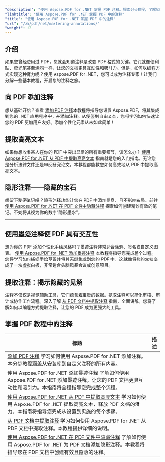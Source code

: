 ```yaml
---
"description": "使用 Aspose.PDF for .NET 掌握 PDF 注释。探索分步教程，了解如何添加、自定义和提取注释，使 PDF 更具交互性。"
"linktitle": "使用 Aspose.PDF for .NET 掌握 PDF 中的注释"
"title": "使用 Aspose.PDF for .NET 掌握 PDF 中的注释"
"url": "/zh/pdf/net/mastering-annotations/"
"weight": 12
---
```


## 介绍

如果您曾经使用过 PDF，您就会知道注释是改变 PDF 格式的关键。它们就像便利贴、荧光笔甚至涂鸦一样，让您的文档更具互动性和吸引力。但是，如何以编程方式实现这种魔力呢？使用 Aspose.PDF for .NET，您可以成为注释专家！让我们分解一些基本教程，开启您的注释之旅。

## 向 PDF 添加注释  

想从基础开始？查看 [添加 PDF 注释](./adding-pdf-annotation/)本教程将指导您设置 Aspose.PDF，将其集成到您的 .NET 应用程序中，并添加注释。从便签到自由文本，您将学习如何快速让您的 PDF 更加用户友好。添加个性化元素从未如此简单！  


## 提取高亮文本  

如果你想收集某人在你的 PDF 中突出显示的所有重要细节，该怎么办？ [使用 Aspose.PDF for .NET 从 PDF 中提取高亮文本](./extract-highlighted-text-from-pdf/) 指南就是您的入门指南。无论您是分析法律文件还是审阅研究论文，本教程都能教您如何高效地从 PDF 中提取高亮文本。  

## 隐形注释——隐藏的宝石  

想留下秘密笔记吗？隐形注释功能让您在 PDF 中添加信息，且不影响布局。前往 [使用 Aspose.PDF for .NET 在 PDF 文件中隐藏注释](./invisible-annotation-in-pdf-file/) 探索如何创建精妙有效的笔记。不妨将其视为你的数字“隐形墨水”。  

---

## 使用墨迹注释使 PDF 具有交互性  

想为你的 PDF 添加个性化手绘风格吗？墨迹注释非常适合涂鸦、签名或自定义图表。 [使用 Aspose.PDF for .NET 添加墨迹注释](./adding-ink-annotations/) 本教程将指导您完成整个过程。您将学习如何捕捉手绘草图并将其无缝集成到您的 PDF 中。这就像将您的文档变成了一块虚拟白板，非常适合头脑风暴会议或创意项目。  

## 提取注释：揭示隐藏的见解  

注释不仅仅是视觉辅助工具，它们蕴含着宝贵的数据。提取注释可以简化审核、审计或协作工作流程。深入了解 [从 PDF 文档中提取注释](./extract-annotations-from-pdf/) 指南，全面讲解。您将了解如何以编程方式提取注释，让您的 PDF 成为更强大的工具。  

## 掌握 PDF 教程中的注释
标题 | 描述 |
| --- | --- | 
| [添加 PDF 注释](./adding-pdf-annotation/) 学习如何使用 Aspose.PDF for .NET 添加注释。本分步教程涵盖从安装库到自定义注释的所有内容。|  
| [使用 Aspose.PDF for .NET 添加墨迹注释](./adding-ink-annotations/) 了解如何使用 Aspose.PDF for .NET 添加墨迹注释，让您的 PDF 文档更具互动性和吸引力。本指南将全程指导您完成整个流程。|    
| [使用 Aspose.PDF for .NET 从 PDF 中提取高亮文本](./extract-highlighted-text-from-pdf/) 学习如何使用 Aspose.PDF for .NET 提取高亮文本，释放 PDF 文档的潜力。本指南将指导您完成从设置到实施的每个步骤。|  
| [从 PDF 文档中提取注释](./extract-annotations-from-pdf/) 学习如何使用 Aspose.PDF for .NET 从 PDF 文档中提取注释。本教程提供详细的说明。|    
| [使用 Aspose.PDF for .NET 在 PDF 文件中隐藏注释](./invisible-annotation-in-pdf-file/) 了解如何使用 Aspose.PDF for .NET 为 PDF 文档添加隐形注释。本教程将指导您在 PDF 文档中创建有效且隐蔽的注释。|